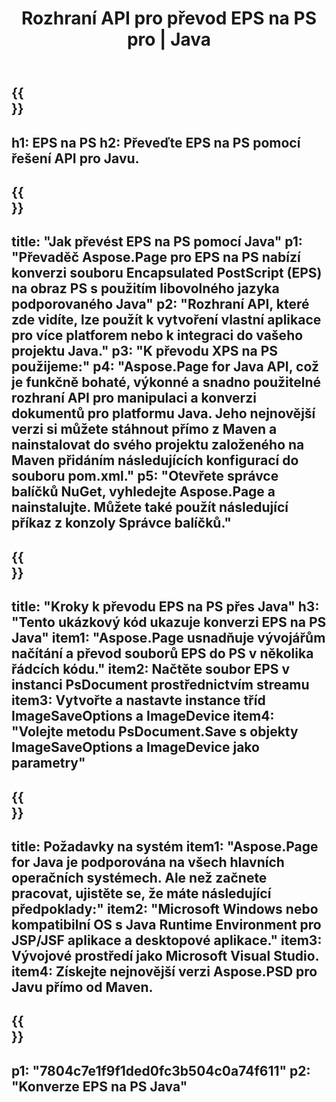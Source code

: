 ﻿---
translation: true
template: /_templates/_conversion-child-java.md
title: Rozhraní API pro převod EPS na PS pro | Java
url: /java/conversion/eps-to-ps/
description: Ukázkový konverzní kód Java pro formát EPS na soubor PS. Tento příklad kódu použijte k převodu EPS na PS v jakékoli webové nebo desktopové Java aplikaci.
informat: EPS
outformat: PS
otherformats: XPS PS
---

{{<section banner>}}
---
h1: EPS na PS
h2: Převeďte EPS na PS pomocí řešení API pro Javu.
---

{{<section overview>}}
---
title: "Jak převést EPS na PS pomocí Java"
p1: "Převaděč Aspose.Page pro EPS na PS nabízí konverzi souboru Encapsulated PostScript (EPS) na obraz PS s použitím libovolného jazyka podporovaného Java"
p2: "Rozhraní API, které zde vidíte, lze použít k vytvoření vlastní aplikace pro více platforem nebo k integraci do vašeho projektu Java."
p3: "K převodu XPS na PS použijeme:"
p4: "Aspose.Page for Java API, což je funkčně bohaté, výkonné a snadno použitelné rozhraní API pro manipulaci a konverzi dokumentů pro platformu Java. Jeho nejnovější verzi si můžete stáhnout přímo z Maven a nainstalovat do svého projektu založeného na Maven přidáním následujících konfigurací do souboru pom.xml."
p5: "Otevřete správce balíčků NuGet, vyhledejte Aspose.Page a nainstalujte. Můžete také použít následující příkaz z konzoly Správce balíčků."
---

{{<section feature1>}}
---
title: "Kroky k převodu EPS na PS přes Java"
h3: "Tento ukázkový kód ukazuje konverzi EPS na PS Java"
item1: "Aspose.Page usnadňuje vývojářům načítání a převod souborů EPS do PS v několika řádcích kódu."
item2: Načtěte soubor EPS v instanci PsDocument prostřednictvím streamu
item3: Vytvořte a nastavte instance tříd ImageSaveOptions a ImageDevice
item4: "Volejte metodu PsDocument.Save s objekty ImageSaveOptions a ImageDevice jako parametry"
---

{{<section feature2>}}
---
title: Požadavky na systém
item1: "Aspose.Page for Java je podporována na všech hlavních operačních systémech. Ale než začnete pracovat, ujistěte se, že máte následující předpoklady:"
item2: "Microsoft Windows nebo kompatibilní OS s Java Runtime Environment pro JSP/JSF aplikace a desktopové aplikace."
item3: Vývojové prostředí jako Microsoft Visual Studio.
item4: Získejte nejnovější verzi Aspose.PSD pro Javu přímo od Maven.
---

{{<section gist>}}
---
p1: "7804c7e1f9f1ded0fc3b504c0a74f611"
p2: "Konverze EPS na PS Java"
---

